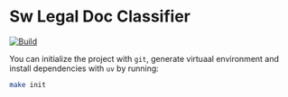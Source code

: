 # Sw Legal Doc Classifier

[![Build](https://github.com/ardaaras99/sw-legal-doc-classifier/actions/workflows/build.yml/badge.svg)](https://github.com/ardaaras99/sw-legal-doc-classifier/actions/workflows/build.yml)


You can initialize the project with `git`, generate virtuaal environment and install dependencies with `uv` by running:

```sh
make init
```
